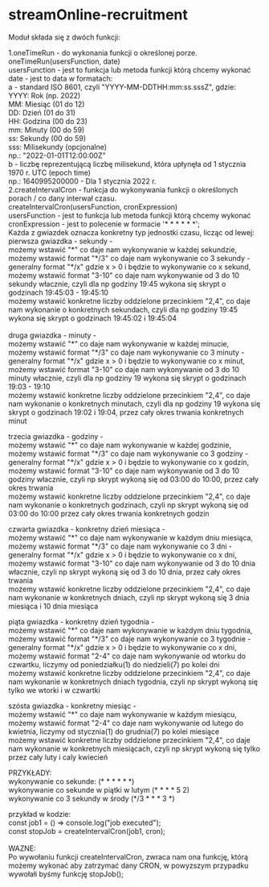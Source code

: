 # streamOnline-recruitment

Moduł składa się z dwóch funkcji:

1.oneTimeRun - do wykonania funkcji o określonej porze.<br>
oneTimeRun(usersFunction, date)<br>
usersFunction - jest to funkcja lub metoda funkcji którą chcemy wykonać<br>
date - jest to data w formatach:<br>
a - standard ISO 8601, czyli "YYYY-MM-DDTHH:mm:ss.sssZ", gdzie:<br>
YYYY: Rok (np. 2022)<br>
MM: Miesiąc (01 do 12)<br>
DD: Dzień (01 do 31)<br>
HH: Godzina (00 do 23)<br>
mm: Minuty (00 do 59)<br>
ss: Sekundy (00 do 59)<br>
sss: Milisekundy (opcjonalne)<br>
np.: "2022-01-01T12:00:00Z"<br>
b - liczbę reprezentującą liczbę milisekund, która upłynęła od 1 stycznia 1970 r. UTC (epoch time)<br>
np.: 1640995200000 - Dla 1 stycznia 2022 r.<br>
2.createIntervalCron - funkcja do wykonywania funkcji o określonych porach / co dany interwał czasu.<br>
createIntervalCron(usersFunction, cronExpression)<br>
usersFunction - jest to funkcja lub metoda funkcji którą chcemy wykonać<br>
cronExpression - jest to polecenie w formacie '\* \* \* \* \* \*';<br>
Każda z gwiazdek oznacza konkretny typ jednostki czasu, licząc od lewej:<br>
pierwsza gwiazdka - sekundy -<br>
możemy wstawić "\*" co daje nam wykonywanie w każdej sekundzie,<br>
możemy wstawić format "\*/3" co daje nam wykonywanie co 3 sekundy - generalny format "\*/x" gdzie x > 0 i będzie to wykonywanie co x sekund,<br>
możemy wstawić format "3-10" co daje nam wykonywanie od 3 do 10 sekundy włacznie, czyli dla np godziny 19:45 wykona się skrypt o godzinach 19:45:03 - 19:45:10<br>
możemy wstawić konkretne liczby oddzielone przecinkiem "2,4", co daje nam wykonanie o konkretnych sekundach, czyli dla np godziny 19:45 wykona się skrypt o godzinach 19:45:02 i 19:45:04<br>
<br>
druga gwiazdka - minuty -<br>
możemy wstawić "\*" co daje nam wykonywanie w każdej minucie,<br>
możemy wstawić format "\*/3" co daje nam wykonywanie co 3 minuty - generalny format "\*/x" gdzie x > 0 i będzie to wykonywanie co x minut,<br>
możemy wstawić format "3-10" co daje nam wykonywanie od 3 do 10 minuty włacznie, czyli dla np godziny 19 wykona się skrypt o godzinach 19:03 - 19:10<br>
możemy wstawić konkretne liczby oddzielone przecinkiem "2,4", co daje nam wykonanie o konkretnych minutach, czyli dla np godziny 19 wykona się skrypt o godzinach 19:02 i 19:04, przez cały okres trwania konkretnych minut<br>

trzecia gwiazdka - godziny -<br>
możemy wstawić "\*" co daje nam wykonywanie w każdej godzinie,<br>
możemy wstawić format "\*/3" co daje nam wykonywanie co 3 godziny - generalny format "\*/x" gdzie x > 0 i będzie to wykonywanie co x godzin,<br>
możemy wstawić format "3-10" co daje nam wykonywanie od 3 do 10 godziny włacznie, czyli np skrypt wykoną się od 03:00 do 10:00, przez cały okres trwania<br>
możemy wstawić konkretne liczby oddzielone przecinkiem "2,4", co daje nam wykonanie o konkretnych godzinach, czyli np skrypt wykoną się od 03:00 do 10:00 przez cały okres trwania konkretnych godzin<br>

czwarta gwiazdka - konkretny dzień miesiąca -<br>
możemy wstawić "\*" co daje nam wykonywanie w każdym dniu miesiąca,<br>
możemy wstawić format "\*/3" co daje nam wykonywanie co 3 dni - generalny format "\*/x" gdzie x > 0 i będzie to wykonywanie co x dni,<br>
możemy wstawić format "3-10" co daje nam wykonywanie od 3 do 10 dnia włacznie, czyli np skrypt wykoną się od 3 do 10 dnia, przez cały okres trwania<br>
możemy wstawić konkretne liczby oddzielone przecinkiem "2,4", co daje nam wykonanie w konkretnych dniach, czyli np skrypt wykoną się 3 dnia miesiąca i 10 dnia miesiąca<br>

piąta gwiazdka - konkretny dzień tygodnia -<br>
możemy wstawić "\*" co daje nam wykonywanie w każdym dniu tygodnia,<br>
możemy wstawić format "\*/3" co daje nam wykonywanie co 3 tygodnie - generalny format "\*/x" gdzie x > 0 i będzie to wykonywanie co x dni,<br>
możemy wstawić format "2-4" co daje nam wykonywanie od wtorku do czwartku, liczymy od poniedziałku(1) do niedzieli(7) po kolei dni<br>
możemy wstawić konkretne liczby oddzielone przecinkiem "2,4", co daje nam wykonanie w konkretnych dniach tygodnia, czyli np skrypt wykoną się tylko we wtorki i w czwartki<br>

szósta gwiazdka - konkretny miesiąc -<br>
możemy wstawić "\*" co daje nam wykonywanie w każdym miesiącu,<br>
możemy wstawić format "2-4" co daje nam wykonywanie od lutego do kwietnia, liczymy od stycznia(1) do grudnia(7) po kolei miesiące<br>
możemy wstawić konkretne liczby oddzielone przecinkiem "2,4", co daje nam wykonanie w konkretnych miesiącach, czyli np skrypt wykoną się tylko przez cały luty i caly kwiecień<br>

PRZYKŁADY:<br>
wykonywanie co sekunde: (\* \* \* \* \* \*)<br>
wykonywanie co sekunde w piątki w lutym (\* \* \* \* 5 2)<br>
wykonywanie co 3 sekundy w środy (\*/3 \* \* \* 3 \*)<br>

przykład w kodzie:<br>
const job1 = () => console.log("job executed");<br>
const stopJob = createIntervalCron(job1, cron);<br>
<br>
WAZNE:<br>
Po wywołaniu funkcji createIntervalCron, zwraca nam ona funkcję, którą możemy wykonać aby zatrzymać dany CRON, w powyzszym przypadku wywołałi byśmy funkcję stopJob();<br>
